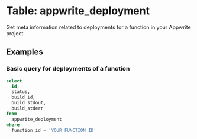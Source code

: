 # Table: appwrite_deployment

Get meta information related to deployments for a function in your Appwrite project.

## Examples

### Basic query for deployments of a function

```sql
select
  id,
  status,
  build_id,
  build_stdout,
  build_stderr
from
  appwrite_deployment
where
  function_id = 'YOUR_FUNCTION_ID'
```

